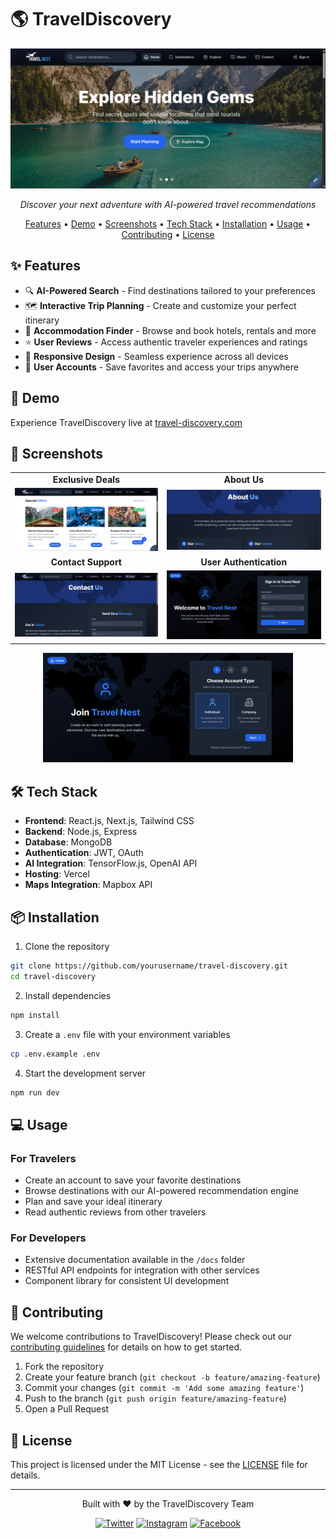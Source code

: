 
# 🌎 TravelDiscovery

<div align="center">
  <img src="public/github-images/home.png" alt="TravelDiscovery Homepage" width="700px">
  <br>
  <p><i>Discover your next adventure with AI-powered travel recommendations</i></p>
</div>

<p align="center">
  <a href="#features">Features</a> •
  <a href="#demo">Demo</a> •
  <a href="#screenshots">Screenshots</a> •
  <a href="#tech-stack">Tech Stack</a> •
  <a href="#installation">Installation</a> •
  <a href="#usage">Usage</a> •
  <a href="#contributing">Contributing</a> •
  <a href="#license">License</a>
</p>

## ✨ Features

- 🔍 **AI-Powered Search** - Find destinations tailored to your preferences
- 🗺️ **Interactive Trip Planning** - Create and customize your perfect itinerary
- 🏨 **Accommodation Finder** - Browse and book hotels, rentals and more
- ⭐ **User Reviews** - Access authentic traveler experiences and ratings
- 📱 **Responsive Design** - Seamless experience across all devices
- 🔐 **User Accounts** - Save favorites and access your trips anywhere

## 🚀 Demo

Experience TravelDiscovery live at [travel-discovery.com](https://travel-discovery.com)

## 📸 Screenshots

<div align="center">
  <table>
    <tr>
      <td align="center"><b>Exclusive Deals</b></td>
      <td align="center"><b>About Us</b></td>
    </tr>
    <tr>
      <td><img src="public/github-images/deal.png" alt="Deals Page" width="400px"></td>
      <td><img src="public/github-images/about.png" alt="About Us Page" width="400px"></td>
    </tr>
    <tr>
      <td align="center"><b>Contact Support</b></td>
      <td align="center"><b>User Authentication</b></td>
    </tr>
    <tr>
      <td><img src="public/github-images/contact.png" alt="Contact Page" width="400px"></td>
      <td><img src="public/github-images/login.png" alt="Login Page" width="400px"></td>
    </tr>
  </table>
  <img src="public/github-images/signup.png" alt="Signup Page" width="400px">
</div>

## 🛠️ Tech Stack

- **Frontend**: React.js, Next.js, Tailwind CSS
- **Backend**: Node.js, Express
- **Database**: MongoDB
- **Authentication**: JWT, OAuth
- **AI Integration**: TensorFlow.js, OpenAI API
- **Hosting**: Vercel
- **Maps Integration**: Mapbox API

## 📦 Installation

1. Clone the repository
```bash
git clone https://github.com/yourusername/travel-discovery.git
cd travel-discovery
```

2. Install dependencies
```bash
npm install
```

3. Create a `.env` file with your environment variables
```bash
cp .env.example .env
```

4. Start the development server
```bash
npm run dev
```

## 💻 Usage

### For Travelers
- Create an account to save your favorite destinations
- Browse destinations with our AI-powered recommendation engine
- Plan and save your ideal itinerary
- Read authentic reviews from other travelers

### For Developers
- Extensive documentation available in the `/docs` folder
- RESTful API endpoints for integration with other services
- Component library for consistent UI development

## 👥 Contributing

We welcome contributions to TravelDiscovery! Please check out our [contributing guidelines](CONTRIBUTING.md) for details on how to get started.

1. Fork the repository
2. Create your feature branch (`git checkout -b feature/amazing-feature`)
3. Commit your changes (`git commit -m 'Add some amazing feature'`)
4. Push to the branch (`git push origin feature/amazing-feature`)
5. Open a Pull Request

## 📄 License

This project is licensed under the MIT License - see the [LICENSE](LICENSE) file for details.

---

<div align="center">
  <p>Built with ❤️ by the TravelDiscovery Team</p>
  <p>
    <a href="https://twitter.com/traveldiscovery"><img src="https://img.shields.io/badge/Twitter-1DA1F2?style=for-the-badge&logo=twitter&logoColor=white" alt="Twitter"></a>
    <a href="https://instagram.com/traveldiscovery"><img src="https://img.shields.io/badge/Instagram-E4405F?style=for-the-badge&logo=instagram&logoColor=white" alt="Instagram"></a>
    <a href="https://facebook.com/traveldiscovery"><img src="https://img.shields.io/badge/Facebook-1877F2?style=for-the-badge&logo=facebook&logoColor=white" alt="Facebook"></a>
  </p>
</div>
